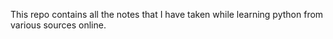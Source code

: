 This repo contains all the notes that I have taken while learning python from various sources online. 
<br>
